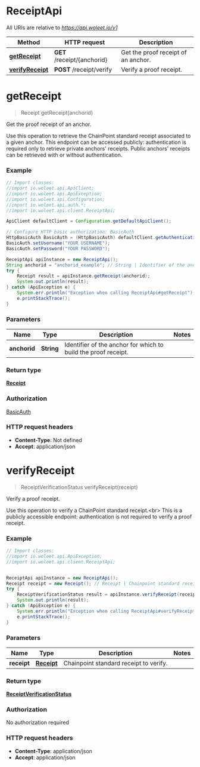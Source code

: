 # ReceiptApi

All URIs are relative to *https://api.woleet.io/v1*

Method | HTTP request | Description
------------- | ------------- | -------------
[**getReceipt**](ReceiptApi.md#getReceipt) | **GET** /receipt/{anchorid} | Get the proof receipt of an anchor.
[**verifyReceipt**](ReceiptApi.md#verifyReceipt) | **POST** /receipt/verify | Verify a proof receipt.


<a name="getReceipt"></a>
# **getReceipt**
> Receipt getReceipt(anchorid)

Get the proof receipt of an anchor.

Use this operation to retrieve the ChainPoint standard receipt associated to a given anchor. This endpoint can be accessed publicly: authentication is required only to retrieve private anchors&#39; receipts. Public anchors&#39; receipts can be retrieved with or without authentication. 

### Example
```java
// Import classes:
//import io.woleet.api.ApiClient;
//import io.woleet.api.ApiException;
//import io.woleet.api.Configuration;
//import io.woleet.api.auth.*;
//import io.woleet.api.client.ReceiptApi;

ApiClient defaultClient = Configuration.getDefaultApiClient();

// Configure HTTP basic authorization: BasicAuth
HttpBasicAuth BasicAuth = (HttpBasicAuth) defaultClient.getAuthentication("BasicAuth");
BasicAuth.setUsername("YOUR USERNAME");
BasicAuth.setPassword("YOUR PASSWORD");

ReceiptApi apiInstance = new ReceiptApi();
String anchorid = "anchorid_example"; // String | Identifier of the anchor for which to build the proof receipt.
try {
    Receipt result = apiInstance.getReceipt(anchorid);
    System.out.println(result);
} catch (ApiException e) {
    System.err.println("Exception when calling ReceiptApi#getReceipt");
    e.printStackTrace();
}
```

### Parameters

Name | Type | Description  | Notes
------------- | ------------- | ------------- | -------------
 **anchorid** | **String**| Identifier of the anchor for which to build the proof receipt. |

### Return type

[**Receipt**](Receipt.md)

### Authorization

[BasicAuth](../README.md#BasicAuth)

### HTTP request headers

 - **Content-Type**: Not defined
 - **Accept**: application/json

<a name="verifyReceipt"></a>
# **verifyReceipt**
> ReceiptVerificationStatus verifyReceipt(receipt)

Verify a proof receipt.

Use this operation to verify a ChainPoint standard receipt.&lt;br&gt; This is a publicly accessible endpoint: authentication is not required to verify a proof receipt. 

### Example
```java
// Import classes:
//import io.woleet.api.ApiException;
//import io.woleet.api.client.ReceiptApi;


ReceiptApi apiInstance = new ReceiptApi();
Receipt receipt = new Receipt(); // Receipt | Chainpoint standard receipt to verify.
try {
    ReceiptVerificationStatus result = apiInstance.verifyReceipt(receipt);
    System.out.println(result);
} catch (ApiException e) {
    System.err.println("Exception when calling ReceiptApi#verifyReceipt");
    e.printStackTrace();
}
```

### Parameters

Name | Type | Description  | Notes
------------- | ------------- | ------------- | -------------
 **receipt** | [**Receipt**](Receipt.md)| Chainpoint standard receipt to verify. |

### Return type

[**ReceiptVerificationStatus**](ReceiptVerificationStatus.md)

### Authorization

No authorization required

### HTTP request headers

 - **Content-Type**: application/json
 - **Accept**: application/json

